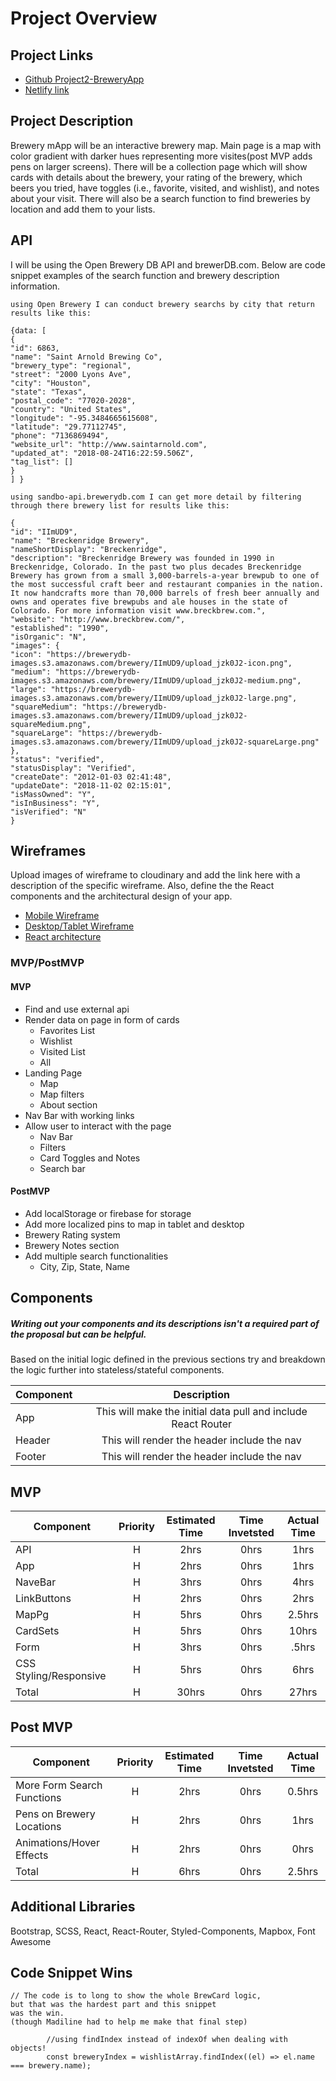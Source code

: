 # Project Overview

## Project Links

- [Github Project2-BreweryApp](https://github.com/trtincher/Project2-BreweryApp)
- [Netlify link]()

## Project Description

Brewery mApp will be an interactive brewery map. Main page is a map with color gradient with darker hues representing more visites(post MVP adds pens on larger screens). There will be a collection page which will show cards with details about the brewery, your rating of the brewery, which beers you tried, have toggles (i.e., favorite, visited, and wishlist),  and notes about your visit. There will also be a search function to find breweries by location and add them to your lists.

## API

I will be using the Open Brewery DB API and brewerDB.com. Below are code snippet examples of the search function and brewery description information. 


```
using Open Brewery I can conduct brewery searchs by city that return results like this:

{data: [
{
"id": 6863,
"name": "Saint Arnold Brewing Co",
"brewery_type": "regional",
"street": "2000 Lyons Ave",
"city": "Houston",
"state": "Texas",
"postal_code": "77020-2028",
"country": "United States",
"longitude": "-95.3484665615608",
"latitude": "29.77112745",
"phone": "7136869494",
"website_url": "http://www.saintarnold.com",
"updated_at": "2018-08-24T16:22:59.506Z",
"tag_list": []
}
] }
```
```
using sandbo-api.brewerydb.com I can get more detail by filtering through there brewery list for results like this:

{
"id": "IImUD9",
"name": "Breckenridge Brewery",
"nameShortDisplay": "Breckenridge",
"description": "Breckenridge Brewery was founded in 1990 in Breckenridge, Colorado. In the past two plus decades Breckenridge Brewery has grown from a small 3,000-barrels-a-year brewpub to one of the most successful craft beer and restaurant companies in the nation. It now handcrafts more than 70,000 barrels of fresh beer annually and owns and operates five brewpubs and ale houses in the state of Colorado. For more information visit www.breckbrew.com.",
"website": "http://www.breckbrew.com/",
"established": "1990",
"isOrganic": "N",
"images": {
"icon": "https://brewerydb-images.s3.amazonaws.com/brewery/IImUD9/upload_jzk0J2-icon.png",
"medium": "https://brewerydb-images.s3.amazonaws.com/brewery/IImUD9/upload_jzk0J2-medium.png",
"large": "https://brewerydb-images.s3.amazonaws.com/brewery/IImUD9/upload_jzk0J2-large.png",
"squareMedium": "https://brewerydb-images.s3.amazonaws.com/brewery/IImUD9/upload_jzk0J2-squareMedium.png",
"squareLarge": "https://brewerydb-images.s3.amazonaws.com/brewery/IImUD9/upload_jzk0J2-squareLarge.png"
},
"status": "verified",
"statusDisplay": "Verified",
"createDate": "2012-01-03 02:41:48",
"updateDate": "2018-11-02 02:15:01",
"isMassOwned": "Y",
"isInBusiness": "Y",
"isVerified": "N"
}
```

## Wireframes

Upload images of wireframe to cloudinary and add the link here with a description of the specific wireframe. Also, define the the React components and the architectural design of your app.

- [Mobile Wireframe](https://res.cloudinary.com/dugmhtotn/image/upload/v1593180145/Brewery_App_Wireframe_Mbl_dqzykj.jpg)
- [Desktop/Tablet Wireframe](https://res.cloudinary.com/dugmhtotn/image/upload/v1593184949/Brewery_App_Desk-Tblt1_pjoazt.jpg)
- [React architecture](https://res.cloudinary.com/dugmhtotn/image/upload/v1593183710/react_arch_brewery_app1_xzxafq.jpg)


### MVP/PostMVP  

#### MVP
- Find and use external api 
- Render data on page in form of cards
	- Favorites List
	- Wishlist
	- Visited List
	- All
- Landing Page
	- Map
	- Map filters
	- About section
- Nav Bar with working links
- Allow user to interact with the page
	- Nav Bar
	- Filters
	- Card Toggles and Notes
	- Search bar

#### PostMVP

- Add localStorage or firebase for storage
- Add more localized pins to map in tablet and desktop
- Brewery Rating system
- Brewery Notes section
- Add multiple search functionalities
	- City, Zip, State, Name

## Components
##### Writing out your components and its descriptions isn't a required part of the proposal but can be helpful.

Based on the initial logic defined in the previous sections try and breakdown the logic further into stateless/stateful components. 

| Component | Description | 
| --- | :---: |  
| App | This will make the initial data pull and include React Router| 
| Header | This will render the header include the nav | 
| Footer | This will render the header include the nav | 


## MVP

| Component | Priority | Estimated Time | Time Invetsted | Actual Time |
| --- | :---: |  :---: | :---: | :---: |
| API | H | 2hrs| 0hrs | 1hrs |
| App | H | 2hrs| 0hrs | 1hrs |
| NaveBar | H | 3hrs| 0hrs | 4hrs |
| LinkButtons| H | 2hrs| 0hrs | 2hrs |
| MapPg | H | 5hrs| 0hrs | 2.5hrs |
| CardSets | H | 5hrs| 0hrs | 10hrs |
| Form| H | 3hrs| 0hrs | .5hrs |
| CSS Styling/Responsive| H | 5hrs| 0hrs | 6hrs |
| Total | H | 30hrs| 0hrs | 27hrs |

## Post MVP

| Component | Priority | Estimated Time | Time Invetsted | Actual Time |
| --- | :---: |  :---: | :---: | :---: |
| More Form Search Functions | H | 2hrs| 0hrs | 0.5hrs |
| Pens on Brewery Locations | H | 2hrs| 0hrs | 1hrs |
| Animations/Hover Effects | H | 2hrs| 0hrs | 0hrs |
| Total | H | 6hrs| 0hrs | 2.5hrs |

## Additional Libraries
 Bootstrap, SCSS, React, React-Router, Styled-Components, Mapbox, Font Awesome

## Code Snippet Wins 

```
// The code is to long to show the whole BrewCard logic, 
but that was the hardest part and this snippet 
was the win. 
(though Madiline had to help me make that final step)

		//using findIndex instead of indexOf when dealing with objects! 
		const breweryIndex = wishlistArray.findIndex((el) => el.name === brewery.name);
```
